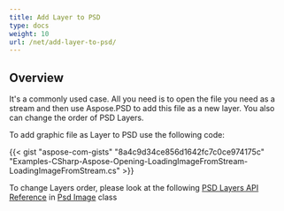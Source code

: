 ```yaml
---
title: Add Layer to PSD
type: docs
weight: 10
url: /net/add-layer-to-psd/
---
```


## **Overview**
It's a commonly used case. All you need is to open the file you need as a stream and then use Aspose.PSD to add this file as a new layer. You also can change the order of PSD Layers.


To add graphic file as Layer to PSD use the following code:

{{< gist "aspose-com-gists" "8a4c9d34ce856d1642fc7c0ce974175c" "Examples-CSharp-Aspose-Opening-LoadingImageFromStream-LoadingImageFromStream.cs" >}}


To change Layers order, please look at the following [PSD Layers API Reference](https://reference.aspose.com/psd/net/aspose.psd.fileformats.psd/psdimage/properties/layers) in [Psd Image](https://reference.aspose.com/psd/net/aspose.psd.fileformats.psd/psdimage) class

